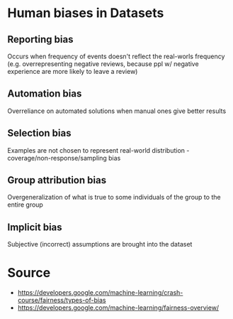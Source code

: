 # Human biases in Datasets
## Reporting bias
Occurs when frequency of events doesn't reflect the real-worls frequency (e.g. overrepresenting negative reviews, because ppl w/ negative experience are more likely to leave a review)

## Automation bias
Overreliance on automated solutions when manual ones give better results

## Selection bias
Examples are not chosen to represent real-world distribution
    - coverage/non-response/sampling bias

## Group attribution bias
Overgeneralization of what is true to some individuals of the group to the entire group 

## Implicit bias
Subjective (incorrect) assumptions are brought into the dataset

# Source
- https://developers.google.com/machine-learning/crash-course/fairness/types-of-bias
- https://developers.google.com/machine-learning/fairness-overview/